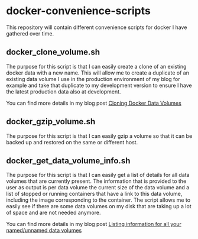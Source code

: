 # docker-convenience-scripts

This repository will contain different convenience scripts for docker I have gathered over time.

## docker_clone_volume.sh

The purpose for this script is that I can easily create a clone of an existing docker data with
a new name. This will allow me to create a duplicate of an existing data volume I use in the
production environment of my blog for example and take that duplicate to my development version 
to ensure I have the latest production data also at development.

You can find more details in my blog post [Cloning Docker Data Volumes](https://www.guidodiepen.nl/2016/05/cloning-docker-data-volumes/)

## docker_gzip_volume.sh

The purpose for this script is that I can easily gzip a volume so that it can be backed up and restored on the same or different host.

## docker_get_data_volume_info.sh

The purpose for this script is that I can easily get a list of details for all data volumes 
that are currently present. The information that is provided to the user as output is per 
data volume the current size of the data volume and a list of stopped or running containers 
that have a link to this data volume, including the image corresponding to the container.
The script allows me to easily see if there are some data volumes on my disk that are taking
up a lot of space and are not needed anymore.

You can find more details in my blog post [Listing information for all your named/unnamed data volumes](https://www.guidodiepen.nl/2017/04/listing-information-for-all-your-named-unnamed-data-volumes/)
